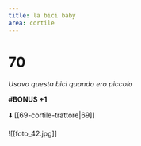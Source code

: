 ```yaml
---
title: la bici baby
area: cortile
---
```

# 70
_Usavo questa bici quando ero piccolo_

**#BONUS +1**

⬇️ [[69-cortile-trattore|69]]

![[foto_42.jpg]]